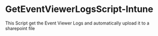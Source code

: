 # GetEventViewerLogsScript-Intune
This Script get the Event Viewer Logs and automatically upload it to a sharepoint file
